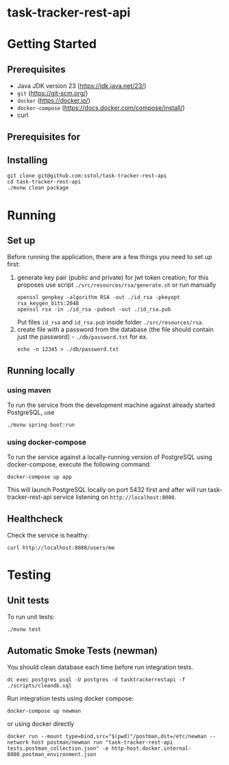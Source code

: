 # task-tracker-rest-api


# Getting Started
## Prerequisites
* Java JDK version 23 (https://jdk.java.net/23/)
* `git` (https://git-scm.org/)
* `docker` (https://docker.io/)
* `docker-compose` (https://docs.docker.com/compose/install/)
* curl

## Prerequisites for 

## Installing
```shell
git clone git@github.com:sstol/task-tracker-rest-api
cd task-tracker-rest-api
./mvnw clean package
```

# Running

## Set up
Before running the application, there are a few things you need to set up first:
1. generate key pair (public and private) for jwt token creation; for this proposes use script `./src/resources/rsa/generate.sh` or run manually
   ```shell
   openssl genpkey -algorithm RSA -out ./id_rsa -pkeyopt rsa_keygen_bits:2048
   openssl rsa -in ./id_rsa -pubout -out ./id_rsa.pub
   ```
   Put files `id_rsa` and `id_rsa.pub` inside folder `./src/resources/rsa`.
2. create file with a password from the database (the file should contain just the password) - `./db/password.txt`
   for ex.
   ```shell
   echo -n 12345 > ./db/password.txt
   ```

## Running locally

### using maven
To run the service from the development machine against already started PostgreSQL, use
```
./mvnw spring-boot:run
```

### using docker-compose
To run the service against a locally-running version of PostgreSQL using docker-compose, execute the following command:
```shell
docker-compose up app
```

This will launch PostgreSQL locally on port 5432 first and after will run task-tracker-rest-api service listening on `http://localhost:8080`.


## Healthcheck

Check the service is healthy:
```shell
curl http://localhost:8080/users/me
```

# Testing

## Unit tests
To run unit tests:
```shell
./mvnw test
```

## Automatic Smoke Tests (newman)
You should clean database each time before run integration tests.
```shell
dc exec postgres psql -U postgres -d tasktrackerrestapi -f ./scripts/cleandb.sql
```
Run integration tests using docker compose:
```shell
docker-compose up newman
```
or using docker directly
```shell
docker run --mount type=bind,src="$(pwd)"/postman,dst=/etc/newman --network host postman/newman run "task-tracker-rest-api tests.postman_collection.json" -e http-host.docker.internal-8080.postman_environment.json
```



